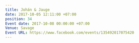 ```yaml
---
title: Johán & Jauge
date: 2017-10-05 12:11:00 +07:00
position: 34
Event date: 2017-10-08 00:00:00 +07:00
Venue: Savage
Event URL: https://www.facebook.com/events/135492017075420
---
```


